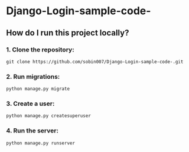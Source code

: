 # Django-Login-sample-code-

## How do I run this project locally?

### 1. Clone the repository:

    git clone https://github.com/sobin007/Django-Login-sample-code-.git

### 2. Run migrations:

    python manage.py migrate

### 3. Create a user:

    python manage.py createsuperuser

### 4. Run the server:

    python manage.py runserver
